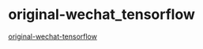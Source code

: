 # original-wechat_tensorflow<br />
[original-wechat-tensorflow](https://zhuanlan.zhihu.com/p/25597975)
